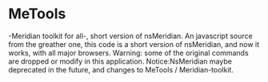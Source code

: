 # MeTools
-Meridian toolkit for all-, short version of nsMeridian.
An javascript source from the greather one, this code is a short version of nsMeridian, and now it works, with all major browsers.
Warning: some of the original commands are dropped or modify in this application.
Notice:NsMeridian maybe deprecated in the future, and changes to MeTools / Meridian-toolkit.
